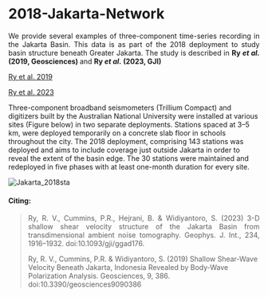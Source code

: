 # 2018-Jakarta-Network
<p align="justify">
We provide several examples of three-component time-series recording in the Jakarta Basin. This data is as part of the 2018 deployment to study basin structure beneath Greater Jakarta. The study is described in <b>Ry <i>et al.</i> (2019, Geosciences)  </b>and <b>Ry <i>et al.</i> (2023, GJI)</b>

  [Ry et al. 2019](https://doi.org/10.3390/geosciences9090386)
  
  [Ry et al. 2023](https://doi.org/10.1093/gji/ggad176)

Three-component broadband seismometers (Trillium Compact) and digitizers built by the Australian National University were installed at various sites (Figure below) in two separate deployments. Stations spaced at 3–5 km, were deployed temporarily on a concrete slab floor in schools throughout the city. The 2018 deployment, comprising 143 stations was deployed and aims to include coverage just outside Jakarta in order to reveal the extent of the basin edge. The 30 stations were maintained and redeployed in five phases with at least one-month duration for every site.</p>

![Jakarta_2018sta](https://github.com/rexhavry/2018-Jakarta-Network/assets/37613362/4e4d29db-1bea-4ebb-a1bb-969a689fe647)

#### Citing:
><p align="justify">Ry, R. V., Cummins, P.R., Hejrani, B. & Widiyantoro, S. (2023) 3-D shallow shear velocity structure of the Jakarta Basin from transdimensional ambient noise tomography. Geophys. J. Int., 234, 1916–1932. doi:10.1093/gji/ggad176.
>
>Ry, R. V., Cummins, P.R. & Widiyantoro, S. (2019) Shallow Shear-Wave Velocity Beneath Jakarta, Indonesia Revealed by Body-Wave Polarization Analysis. Geosciences, 9, 386. doi:10.3390/geosciences9090386</p>
